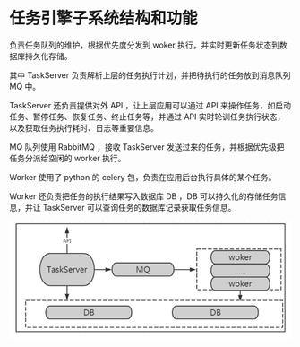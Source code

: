 # 任务引擎子系统结构和功能

负责任务队列的维护，根据优先度分发到 woker 执行，并实时更新任务状态到数据库持久化存储。

其中 TaskServer 负责解析上层的任务执行计划，并把待执行的任务放到消息队列 MQ 中。

TaskServer 还负责提供对外 API ，让上层应用可以通过 API 来操作任务，如启动任务、暂停任务、恢复任务、终止任务等，并通过 API 实时轮训任务执行状态，以及获取任务执行耗时、日志等重要信息。

MQ 队列使用 RabbitMQ ，接收 TaskServer 发送过来的任务，并根据优先级把任务分派给空闲的 worker 执行。

Worker 使用了 python 的 celery 包，负责在应用后台执行具体的某个任务。

Worker 还负责把任务的执行结果写入数据库 DB ，DB 可以持久化的存储任务信息，并让 TaskServer 可以查询任务的数据库记录获取任务信息。

![-w2020](../assets/markdown-img-paste-20191018183507447.png)
